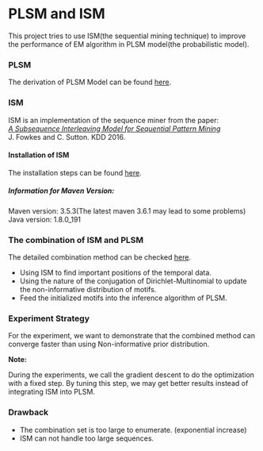 PLSM and ISM
================

This project tries to use ISM(the sequential mining technique) to improve the performance of EM algorithm in PLSM model(the probabilistic model).

### PLSM

The derivation of PLSM Model can be found [here](http://hero-plus-ultra.top/2019/04/18/PLSM-2019/).



### ISM

ISM is an implementation of the sequence miner from the paper:  
[*A Subsequence Interleaving Model for Sequential Pattern Mining*](http://arxiv.org/abs/1602.05012)  
J. Fowkes and C. Sutton. KDD 2016.   

#### Installation of ISM

The installation steps can be found [here](https://github.com/mast-group/sequence-mining).

##### Information for Maven Version:

Maven version: 3.5.3(The latest maven 3.6.1 may lead to some problems)
Java version: 1.8.0_191



### The combination of ISM and PLSM

The detailed combination method can be checked [here](https://github.com/joseph-mutu/PLSM_Intern/blob/master/PLSM%20and%20ISM.pdf).

- Using ISM to find important positions of the temporal data.
- Using the nature of the conjugation of Dirichlet-Multinomial to update the non-informative distribution of motifs.
- Feed the initialized motifs into the inference algorithm of PLSM.



### Experiment Strategy

For the experiment, we want to demonstrate that the combined method can converge faster than using Non-informative prior distribution.

**Note:**

During the experiments, we call the gradient descent to do the optimization with a fixed step. By tuning this step, we may get better results instead of integrating ISM into PLSM.



### Drawback

- The combination set is too large to enumerate. (exponential increase)
- ISM can not handle too large sequences.